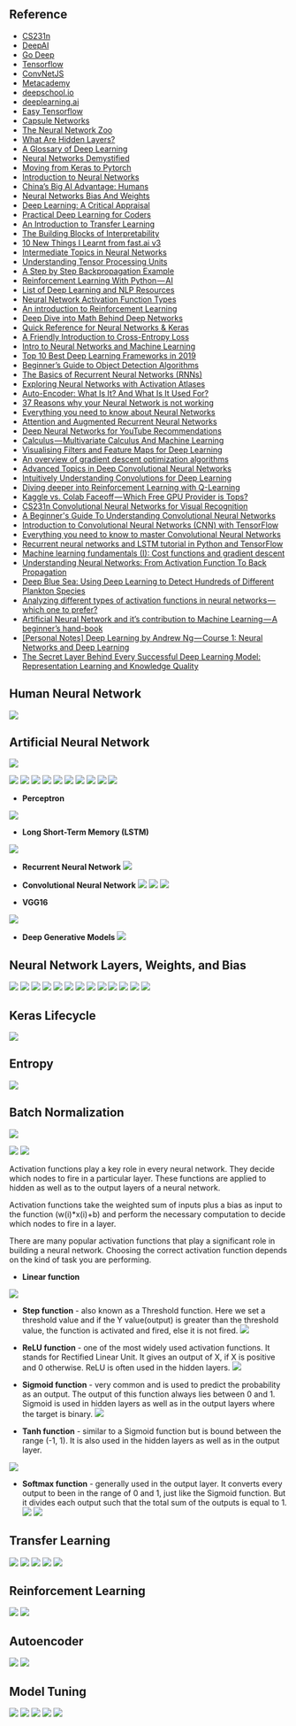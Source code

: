 ## Reference
* [CS231n](http://cs231n.github.io/neural-networks-1/)
* [DeepAI](https://deepai.org)
* [Go Deep](http://www.godeep.ml)
* [Tensorflow](https://www.tensorflow.org/tutorials)
* [ConvNetJS](https://cs.stanford.edu/people/karpathy/convnetjs/index.html)
* [Metacademy](https://metacademy.org/graphs/concepts/weight_decay_neural_networks#focus=backpropagation&mode=learn)
* [deepschool.io](https://github.com/RyanSydney/deepschool.io)
* [deeplearning.ai](https://www.deeplearning.ai)
* [Easy Tensorflow](http://www.easy-tensorflow.com)
* [Capsule Networks](https://medium.com/ai³-theory-practice-business/understanding-hintons-capsule-networks-part-i-intuition-b4b559d1159b)
* [The Neural Network Zoo](http://www.asimovinstitute.org/neural-network-zoo/)
* [What Are Hidden Layers?](https://medium.com/fintechexplained/what-are-hidden-layers-4f54f7328263)
* [A Glossary of Deep Learning](https://medium.com/deeper-learning/a-glossary-of-deep-learning-9cb6292e087e)
* [Neural Networks Demystified](https://www.youtube.com/playlist?list=PLiaHhY2iBX9hdHaRr6b7XevZtgZRa1PoU)
* [Moving from Keras to Pytorch](https://towardsdatascience.com/moving-from-keras-to-pytorch-f0d4fff4ce79)
* [Introduction to Neural Networks](https://towardsdatascience.com/simple-introduction-to-neural-networks-ac1d7c3d7a2c)
* [China’s Big AI Advantage: Humans](https://www.youtube.com/watch?v=tMZgRTQ-hv4)
* [Neural Networks Bias And Weights](https://medium.com/fintechexplained/neural-networks-bias-and-weights-10b53e6285da)
* [Deep Learning: A Critical Appraisal](https://arxiv.org/ftp/arxiv/papers/1801/1801.00631.pdf)
* [Practical Deep Learning for Coders](https://course.fast.ai)
* [An Introduction to Transfer Learning](https://medium.com/georgian-impact-blog/transfer-learning-part-1-ed0c174ad6e7)
* [The Building Blocks of Interpretability](https://distill.pub/2018/building-blocks/)
* [10 New Things I Learnt from fast.ai v3](https://towardsdatascience.com/10-new-things-i-learnt-from-fast-ai-v3-4d79c1f07e33)
* [Intermediate Topics in Neural Networks](https://towardsdatascience.com/comprehensive-introduction-to-neural-network-architecture-c08c6d8e5d98)
* [Understanding Tensor Processing Units](https://medium.com/sciforce/understanding-tensor-processing-units-10ff41f50e78)
* [A Step by Step Backpropagation Example](https://mattmazur.com/2015/03/17/a-step-by-step-backpropagation-example/)
* [Reinforcement Learning With Python — AI](https://medium.com/@rinu.gour123/reinforcement-learning-with-python-ai-92951084a9e6)
* [List of Deep Learning and NLP Resources](http://cs-www.cs.yale.edu/homes/radev/dlnlp2017.pdf)
* [Neural Network Activation Function Types](https://medium.com/fintechexplained/neural-network-activation-function-types-a85963035196)
* [An introduction to Reinforcement Learning](https://medium.freecodecamp.org/an-introduction-to-reinforcement-learning-4339519de419)
* [Deep Dive into Math Behind Deep Networks](https://towardsdatascience.com/https-medium-com-piotr-skalski92-deep-dive-into-deep-networks-math-17660bc376ba)
* [Quick Reference for Neural Networks & Keras](https://medium.com/@billypyu/quick-reference-neural-networks-keras-90341f556264)
* [A Friendly Introduction to Cross-Entropy Loss](https://rdipietro.github.io/friendly-intro-to-cross-entropy-loss/)
* [Intro to Neural Networks and Machine Learning](http://www.cs.toronto.edu/~rgrosse/courses/csc321_2017/)
* [Top 10 Best Deep Learning Frameworks in 2019](https://towardsdatascience.com/top-10-best-deep-learning-frameworks-in-2019-5ccb90ea6de)
* [Beginner’s Guide to Object Detection Algorithms](https://towardsdatascience.com/beginners-guide-to-object-detection-algorithms-6620fb31c375)
* [The Basics of Recurrent Neural Networks (RNNs)](https://medium.com/towards-artificial-intelligence/whirlwind-tour-of-rnns-a11effb7808f)
* [Exploring Neural Networks with Activation Atlases](https://distill.pub/2019/activation-atlas/)
* [Auto-Encoder: What Is It? And What Is It Used For?](https://towardsdatascience.com/auto-encoder-what-is-it-and-what-is-it-used-for-part-1-3e5c6f017726)
* [37 Reasons why your Neural Network is not working](https://blog.slavv.com/37-reasons-why-your-neural-network-is-not-working-4020854bd607)
* [Everything you need to know about Neural Networks](https://hackernoon.com/everything-you-need-to-know-about-neural-networks-8988c3ee4491)
* [Attention and Augmented Recurrent Neural Networks](https://distill.pub/2016/augmented-rnns/)
* [Deep Neural Networks for YouTube Recommendations](https://static.googleusercontent.com/media/research.google.com/ru//pubs/archive/45530.pdf)
* [Calculus — Multivariate Calculus And Machine Learning](https://medium.com/fintechexplained/calculus-multivariate-calculus-and-machine-learning-242b9efcb41c)
* [Visualising Filters and Feature Maps for Deep Learning](https://towardsdatascience.com/visualising-filters-and-feature-maps-for-deep-learning-d814e13bd671)
* [An overview of gradient descent optimization algorithms](http://ruder.io/optimizing-gradient-descent/)
* [Advanced Topics in Deep Convolutional Neural Networks](https://towardsdatascience.com/advanced-topics-in-deep-convolutional-neural-networks-71ef1190522d)
* [Intuitively Understanding Convolutions for Deep Learning](https://towardsdatascience.com/intuitively-understanding-convolutions-for-deep-learning-1f6f42faee1)
* [Diving deeper into Reinforcement Learning with Q-Learning](https://medium.freecodecamp.org/diving-deeper-into-reinforcement-learning-with-q-learning-c18d0db58efe)
* [Kaggle vs. Colab Faceoff — Which Free GPU Provider is Tops?](https://towardsdatascience.com/kaggle-vs-colab-faceoff-which-free-gpu-provider-is-tops-d4f0cd625029)
* [CS231n Convolutional Neural Networks for Visual Recognition](http://cs231n.github.io)
* [A Beginner's Guide To Understanding Convolutional Neural Networks](https://adeshpande3.github.io/A-Beginner%27s-Guide-To-Understanding-Convolutional-Neural-Networks-Part-2/)
* [Introduction to Convolutional Neural Networks (CNN) with TensorFlow](https://towardsdatascience.com/introduction-to-convolutional-neural-networks-cnn-with-tensorflow-57e2f4837e18)
* [Everything you need to know to master Convolutional Neural Networks](https://medium.freecodecamp.org/everything-you-need-to-know-to-master-convolutional-neural-networks-ef98ca3c7655)
* [Recurrent neural networks and LSTM tutorial in Python and TensorFlow](https://adventuresinmachinelearning.com/recurrent-neural-networks-lstm-tutorial-tensorflow/)
* [Machine learning fundamentals (I): Cost functions and gradient descent](https://towardsdatascience.com/machine-learning-fundamentals-via-linear-regression-41a5d11f5220)
* [Understanding Neural Networks: From Activation Function To Back Propagation](https://medium.com/fintechexplained/neural-networks-activation-function-to-back-propagation-understanding-neural-networks-bdd036c3f29f)
* [Deep Blue Sea: Using Deep Learning to Detect Hundreds of Different Plankton Species](https://towardsdatascience.com/deep-blue-sea-using-deep-learning-to-detect-hundreds-of-different-plankton-species-dff895d3b226)
* [Analyzing different types of activation functions in neural networks — which one to prefer?](https://towardsdatascience.com/analyzing-different-types-of-activation-functions-in-neural-networks-which-one-to-prefer-e11649256209)
* [Artificial Neural Network and it’s contribution to Machine Learning — A beginner’s hand-book](https://blog.goodaudience.com/artificial-neural-networks-and-its-contribution-to-machine-learning-a-beginner-s-hand-book-ab7f4e7b230e)
* [[Personal Notes] Deep Learning by Andrew Ng — Course 1: Neural Networks and Deep Learning](https://medium.com/@keonyonglee/bread-and-butter-from-deep-learning-by-andrew-ng-course-1-neural-networks-and-deep-learning-41563b8fc5d8)
* [The Secret Layer Behind Every Successful Deep Learning Model: Representation Learning and Knowledge Quality](https://towardsdatascience.com/the-secret-layer-behind-every-successful-deep-learning-model-representation-learning-and-knowledge-8f352018c561)

## Human Neural Network
![](https://github.com/geoffreylink/Projects/blob/master/12%20Deep%20Learning/images/HumanNeuralNetwork.png)

## Artificial Neural Network
![](https://github.com/geoffreylink/Projects/blob/master/12%20Deep%20Learning/images/GeneralLearningAlgorithm.png)

![](https://github.com/geoffreylink/Projects/blob/master/12%20Deep%20Learning/images/ForwardAndBackwardPropagation.png)
![](https://github.com/geoffreylink/Projects/blob/master/12%20Deep%20Learning/images/NeuralNetwork_02.png)
![](https://github.com/geoffreylink/Projects/blob/master/12%20Deep%20Learning/images/NeuralNetwork_01.png)
![](https://github.com/geoffreylink/Projects/blob/master/12%20Deep%20Learning/images/ArtificialNeuralNetwork.png)
![](https://github.com/geoffreylink/Projects/blob/master/12%20Deep%20Learning/images/NeuralNetworkWeightsActivation.png)
![](https://github.com/geoffreylink/Projects/blob/master/12%20Deep%20Learning/images/Weights.png)
![](https://github.com/geoffreylink/Projects/blob/master/12%20Deep%20Learning/images/GradientDescent.png)
![](https://github.com/geoffreylink/Projects/blob/master/12%20Deep%20Learning/images/GlobalvsLocalMinimum.png)
![](https://github.com/geoffreylink/Projects/blob/master/12%20Deep%20Learning/images/LearningRate.png)
![](https://github.com/geoffreylink/Projects/blob/master/12%20Deep%20Learning/images/GradientClipping.png)

* __Perceptron__

![](https://github.com/geoffreylink/Projects/blob/master/12%20Deep%20Learning/images/Perceptron.png)

* __Long Short-Term Memory (LSTM)__

![](https://github.com/geoffreylink/Projects/blob/master/12%20Deep%20Learning/images/LongShortTermMemory.png)

* __Recurrent Neural Network__
![](https://github.com/geoffreylink/Projects/blob/master/12%20Deep%20Learning/images/RecurrentNeuralNetwork.png)

* __Convolutional Neural Network__
![](https://github.com/geoffreylink/Projects/blob/master/12%20Deep%20Learning/images/BasicCNN.png)
![](https://github.com/geoffreylink/Projects/blob/master/12%20Deep%20Learning/images/ConvolutionalNeuralNetwork_01.png)
![](https://github.com/geoffreylink/Projects/blob/master/12%20Deep%20Learning/images/ConvolutionalNeuralNetwork_02.png)

* __VGG16__

![](https://github.com/geoffreylink/Projects/blob/master/12%20Deep%20Learning/images/VGG16.png)

* __Deep Generative Models__
![](https://github.com/geoffreylink/Projects/blob/master/12%20Deep%20Learning/images/TaxonomyOfDeepGenerativeModels.png)

## Neural Network Layers, Weights, and Bias
![](https://github.com/geoffreylink/Projects/blob/master/12%20Deep%20Learning/images/NeuralNetworkWeightsBias_01.png)
![](https://github.com/geoffreylink/Projects/blob/master/12%20Deep%20Learning/images/NeuralNetworkWeightsBias_02.png)
![](https://github.com/geoffreylink/Projects/blob/master/12%20Deep%20Learning/images/NeuralNetworkWeightsBias_03.png)
![](https://github.com/geoffreylink/Projects/blob/master/12%20Deep%20Learning/images/NeuralNetworkWeightsBias_04.png)
![](https://github.com/geoffreylink/Projects/blob/master/12%20Deep%20Learning/images/NeuralNetworkWeightsBias_05.png)
![](https://github.com/geoffreylink/Projects/blob/master/12%20Deep%20Learning/images/NeuralNetworkLayers_01.png)
![](https://github.com/geoffreylink/Projects/blob/master/12%20Deep%20Learning/images/NeuralNetworkLayers_02.png)
![](https://github.com/geoffreylink/Projects/blob/master/12%20Deep%20Learning/images/NeuralNetworkLayers_03.png)
![](https://github.com/geoffreylink/Projects/blob/master/12%20Deep%20Learning/images/NeuralNetworkLayers_04.png)
![](https://github.com/geoffreylink/Projects/blob/master/12%20Deep%20Learning/images/NeuralNetworkLayers_05.png)
![](https://github.com/geoffreylink/Projects/blob/master/12%20Deep%20Learning/images/NeuralNetworkLayers_06.png)
![](https://github.com/geoffreylink/Projects/blob/master/12%20Deep%20Learning/images/NeuralNetworkLayers_07.png)
![](https://github.com/geoffreylink/Projects/blob/master/12%20Deep%20Learning/images/NeuralNetworkLayers_08.png)

## Keras Lifecycle
![](https://github.com/geoffreylink/Projects/blob/master/12%20Deep%20Learning/images/Keras_Lifecycle.png)

## Entropy
![](https://github.com/geoffreylink/Projects/blob/master/12%20Deep%20Learning/images/Entropy.jpg)

## Batch Normalization
![](https://github.com/geoffreylink/Projects/blob/master/12%20Deep%20Learning/images/BatchNormalization.png)

![](https://github.com/geoffreylink/Projects/blob/master/12%20Deep%20Learning/images/ActivationFunctions_01.png)
![](https://github.com/geoffreylink/Projects/blob/master/12%20Deep%20Learning/images/ActivationFunctions_02.png)

Activation functions play a key role in every neural network. They decide which nodes to fire in a particular layer. These functions are applied to hidden as well as to the output layers of a neural network.

Activation functions take the weighted sum of inputs plus a bias as input to the function (w(i)*x(i)+b) and perform the necessary computation to decide which nodes to fire in a layer.

There are many popular activation functions that play a significant role in building a neural network. Choosing the correct activation function depends on the kind of task you are performing.

* __Linear function__

![](https://github.com/geoffreylink/Projects/blob/master/12%20Deep%20Learning/images/LinearFunction.png)

* __Step function__ - also known as a Threshold function. Here we set a threshold value and if the Y value(output) is greater than the threshold value, the function is activated and fired, else it is not fired.
![](https://github.com/geoffreylink/Projects/blob/master/12%20Deep%20Learning/images/StepFunction.png)

* __ReLU function__ - one of the most widely used activation functions. It stands for Rectified Linear Unit. It gives an output of X, if X is positive and 0 otherwise. ReLU is often used in the hidden layers.
![](https://github.com/geoffreylink/Projects/blob/master/12%20Deep%20Learning/images/ReLUFunction.png)

* __Sigmoid function__ - very common and is used to predict the probability as an output. The output of this function always lies between 0 and 1. Sigmoid is used in hidden layers as well as in the output layers where the target is binary.
![](https://github.com/geoffreylink/Projects/blob/master/12%20Deep%20Learning/images/SigmoidFunction.png)

* __Tanh function__ - similar to a Sigmoid function but is bound between the range (-1, 1). It is also used in the hidden layers as well as in the output layer.

![](https://github.com/geoffreylink/Projects/blob/master/12%20Deep%20Learning/images/TanhFunction.png)

* __Softmax function__ - generally used in the output layer. It converts every output to been in the range of 0 and 1, just like the Sigmoid function. But it divides each output such that the total sum of the outputs is equal to 1.
![](https://github.com/geoffreylink/Projects/blob/master/12%20Deep%20Learning/images/SoftmaxFunction_01.png)
![](https://github.com/geoffreylink/Projects/blob/master/12%20Deep%20Learning/images/SoftmaxFunction_02.png)

## Transfer Learning
![](https://github.com/geoffreylink/Projects/blob/master/12%20Deep%20Learning/images/TransferLearning_Basic.png)
![](https://github.com/geoffreylink/Projects/blob/master/12%20Deep%20Learning/images/TransferLearning_01.png)
![](https://github.com/geoffreylink/Projects/blob/master/12%20Deep%20Learning/images/TransferLearning_02.png)
![](https://github.com/geoffreylink/Projects/blob/master/12%20Deep%20Learning/images/TransferLearning_03.png)
![](https://github.com/geoffreylink/Projects/blob/master/12%20Deep%20Learning/images/TransferLearning_04.png)

## Reinforcement Learning
![](https://github.com/geoffreylink/Projects/blob/master/12%20Deep%20Learning/images/ReinforcementLearning_01.png)
![](https://github.com/geoffreylink/Projects/blob/master/12%20Deep%20Learning/images/ReinforcementLearning_02.png)

## Autoencoder
![](https://github.com/geoffreylink/Projects/blob/master/12%20Deep%20Learning/images/Autoencoder_01.png)
![](https://github.com/geoffreylink/Projects/blob/master/12%20Deep%20Learning/images/Autoencoder_02.png)

## Model Tuning
![](https://github.com/geoffreylink/Projects/blob/master/12%20Deep%20Learning/images/AugmentedCat.png)
![](https://github.com/geoffreylink/Projects/blob/master/12%20Deep%20Learning/images/Dropout.png)
![](https://github.com/geoffreylink/Projects/blob/master/12%20Deep%20Learning/images/Overfitting.png)
![](https://github.com/geoffreylink/Projects/blob/master/12%20Deep%20Learning/images/EarlyStopping.png)
![](https://github.com/geoffreylink/Projects/blob/master/12%20Deep%20Learning/images/ParsimonyWins.png)
